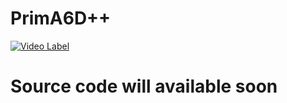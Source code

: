 # PrimA6D++

[![Video Label](http://https://img.youtube.com/vi/GF8wDMlJXdE/0.jpg)](https://youtu.be/GF8wDMlJXdE)

# Source code will available soon
